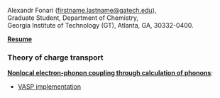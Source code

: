 Alexandr Fonari (firstname.lastname@gatech.edu),  
Graduate Student, Department of Chemistry,  
Georgia Institute of Technology (GT), Atlanta, GA, 30332-0400.

[**Resume**](https://github.com/alexandr-fonari/Main/blob/master/Resume.md)

### Theory of charge transport
[**Nonlocal electron-phonon coupling through calculation of phonons**](https://github.com/alexandr-fonari/Main/blob/master/nonlocal-e-ph-phonons.md):
 - [VASP implementation](https://github.com/alexandr-fonari/Main/blob/master/nonlocal-e-ph-phonons-VASP.md)
